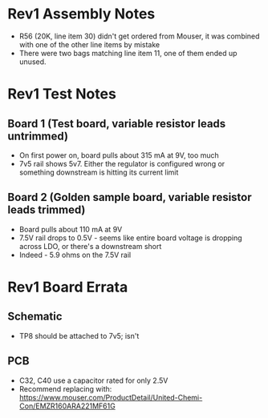 # Rev1 Assembly Notes
* R56 (20K, line item 30) didn't get ordered from Mouser, it was combined with one of the other line items by mistake
* There were two bags matching line item 11, one of them ended up unused.

# Rev1 Test Notes
## Board 1 (Test board, variable resistor leads untrimmed)
* On first power on, board pulls about 315 mA at 9V, too much
* 7v5 rail shows 5v7. Either the regulator is configured wrong or something downstream is hitting its current limit
## Board 2 (Golden sample board, variable resistor leads trimmed)
* Board pulls about 110 mA at 9V
* 7.5V rail drops to 0.5V - seems like entire board voltage is dropping across LDO, or there's a downstream short
* Indeed - 5.9 ohms on the 7.5V rail


# Rev1 Board Errata
## Schematic
* TP8 should be attached to 7v5; isn't
## PCB
* C32, C40 use a capacitor rated for only 2.5V
* Recommend replacing with: https://www.mouser.com/ProductDetail/United-Chemi-Con/EMZR160ARA221MF61G
